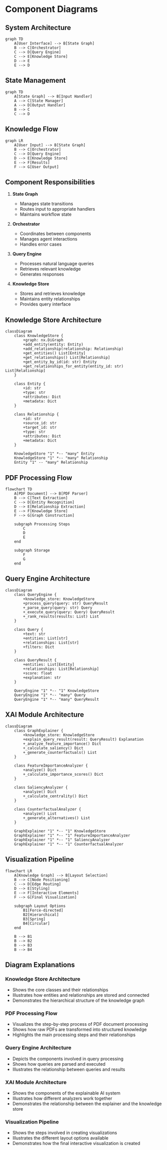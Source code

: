 # Component Diagrams

## System Architecture

```mermaid
graph TD
    A[User Interface] --> B[State Graph]
    B --> C[Orchestrator]
    C --> D[Query Engine]
    C --> E[Knowledge Store]
    D --> E
    E --> D
```

## State Management

```mermaid
graph TD
    A[State Graph] --> B[Input Handler]
    A --> C[State Manager]
    A --> D[Output Handler]
    B --> C
    C --> D
```

## Knowledge Flow

```mermaid
graph LR
    A[User Input] --> B[State Graph]
    B --> C[Orchestrator]
    C --> D[Query Engine]
    D --> E[Knowledge Store]
    E --> F[Results]
    F --> G[User Output]
```

## Component Responsibilities

1. **State Graph**
   - Manages state transitions
   - Routes input to appropriate handlers
   - Maintains workflow state

2. **Orchestrator**
   - Coordinates between components
   - Manages agent interactions
   - Handles error cases

3. **Query Engine**
   - Processes natural language queries
   - Retrieves relevant knowledge
   - Generates responses

4. **Knowledge Store**
   - Stores and retrieves knowledge
   - Maintains entity relationships
   - Provides query interface

## Knowledge Store Architecture

```mermaid
classDiagram
    class KnowledgeStore {
        +graph: nx.DiGraph
        +add_entity(entity: Entity)
        +add_relationship(relationship: Relationship)
        +get_entities() List[Entity]
        +get_relationships() List[Relationship]
        +get_entity_by_id(id: str) Entity
        +get_relationships_for_entity(entity_id: str) List[Relationship]
    }

    class Entity {
        +id: str
        +type: str
        +attributes: Dict
        +metadata: Dict
    }

    class Relationship {
        +id: str
        +source_id: str
        +target_id: str
        +type: str
        +attributes: Dict
        +metadata: Dict
    }

    KnowledgeStore "1" *-- "many" Entity
    KnowledgeStore "1" *-- "many" Relationship
    Entity "1" -- "many" Relationship
```

## PDF Processing Flow

```mermaid
flowchart TD
    A[PDF Document] --> B[PDF Parser]
    B --> C[Text Extraction]
    C --> D[Entity Recognition]
    D --> E[Relationship Extraction]
    E --> F[Knowledge Store]
    F --> G[Graph Construction]
    
    subgraph Processing Steps
        C
        D
        E
    end
    
    subgraph Storage
        F
        G
    end
```

## Query Engine Architecture

```mermaid
classDiagram
    class QueryEngine {
        +knowledge_store: KnowledgeStore
        +process_query(query: str) QueryResult
        +_parse_query(query: str) Query
        +_execute_query(query: Query) QueryResult
        +_rank_results(results: List) List
    }

    class Query {
        +text: str
        +entities: List[str]
        +relationships: List[str]
        +filters: Dict
    }

    class QueryResult {
        +entities: List[Entity]
        +relationships: List[Relationship]
        +score: float
        +explanation: str
    }

    QueryEngine "1" *-- "1" KnowledgeStore
    QueryEngine "1" *-- "many" Query
    QueryEngine "1" *-- "many" QueryResult
```

## XAI Module Architecture

```mermaid
classDiagram
    class GraphExplainer {
        +knowledge_store: KnowledgeStore
        +explain_query_result(result: QueryResult) Explanation
        +_analyze_feature_importance() Dict
        +_calculate_saliency() Dict
        +_generate_counterfactuals() List
    }

    class FeatureImportanceAnalyzer {
        +analyze() Dict
        +_calculate_importance_scores() Dict
    }

    class SaliencyAnalyzer {
        +analyze() Dict
        +_calculate_centrality() Dict
    }

    class CounterfactualAnalyzer {
        +analyze() List
        +_generate_alternatives() List
    }

    GraphExplainer "1" *-- "1" KnowledgeStore
    GraphExplainer "1" *-- "1" FeatureImportanceAnalyzer
    GraphExplainer "1" *-- "1" SaliencyAnalyzer
    GraphExplainer "1" *-- "1" CounterfactualAnalyzer
```

## Visualization Pipeline

```mermaid
flowchart LR
    A[Knowledge Graph] --> B[Layout Selection]
    B --> C[Node Positioning]
    C --> D[Edge Routing]
    D --> E[Styling]
    E --> F[Interactive Elements]
    F --> G[Final Visualization]
    
    subgraph Layout Options
        B1[Force-directed]
        B2[Hierarchical]
        B3[Spring]
        B4[Circular]
    end
    
    B --> B1
    B --> B2
    B --> B3
    B --> B4
```

## Diagram Explanations

### Knowledge Store Architecture
- Shows the core classes and their relationships
- Illustrates how entities and relationships are stored and connected
- Demonstrates the hierarchical structure of the knowledge graph

### PDF Processing Flow
- Visualizes the step-by-step process of PDF document processing
- Shows how raw PDFs are transformed into structured knowledge
- Highlights the main processing steps and their relationships

### Query Engine Architecture
- Depicts the components involved in query processing
- Shows how queries are parsed and executed
- Illustrates the relationship between queries and results

### XAI Module Architecture
- Shows the components of the explainable AI system
- Illustrates how different analyzers work together
- Demonstrates the relationship between the explainer and the knowledge store

### Visualization Pipeline
- Shows the steps involved in creating visualizations
- Illustrates the different layout options available
- Demonstrates how the final interactive visualization is created 